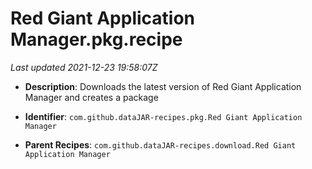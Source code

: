 # Red Giant Application Manager.pkg.recipe

_Last updated 2021-12-23 19:58:07Z_

- **Description**: Downloads the latest version of Red Giant Application Manager and creates a package

- **Identifier**: `com.github.dataJAR-recipes.pkg.Red Giant Application Manager`

- **Parent Recipes**: `com.github.dataJAR-recipes.download.Red Giant Application Manager`
